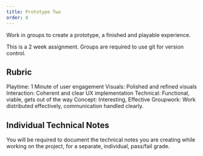 ```yaml
---
title: Prototype Two
order: 8
---
```


Work in groups to create a prototype, a finished and playable experience.

This is a 2 week assignment. Groups are required to use git for version control.

## Rubric
Playtime: 1 Minute of user engagement
Visuals: Polished and refined visuals
Interaction: Coherent and clear UX implementation
Technical: Functional, viable, gets out of the way
Concept: Interesting, Effective
Groupwork: Work distributed effectively, communication handled clearly.

## Individual Technical Notes
You will be required to document the technical notes you are creating while working on the project, for a separate, individual, pass/fail grade.